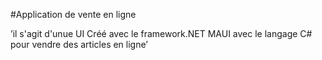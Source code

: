 #Application de vente en ligne 


’il s'agit d'unue UI Créé avec le framework.NET MAUI avec le langage C# pour vendre des articles en ligne’
